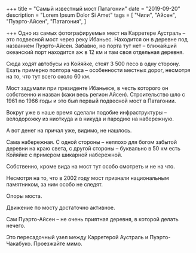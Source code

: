 +++
title = "Самый известный мост Патагонии"
date = "2019-09-20"
description = "Lorem Ipsum Dolor Si Amet"
tags = [
    "Чили",
    "Айсен",
    "Пуэрто-Айсен",
    "Патагония",
]

+++
Одно из самых фотографируемых мест на Карретере Аустраль – это подвесной мост через реку Ибаньес. Находится он в деревне под названием Пуэрто-Айсен. Забавно, но порта тут нет – ближайший океанский порт находится аж в 12 км и там своя отдельная деревня.


Сюда ходят автобусы из Койяйке, стоят 3 500 песо в одну сторону. Ехать примерно полтора часа – особенности местных дорог, несмотря на то, что тут всего около 60 км.


Мост задумали при президенте Ибаньесе, в честь которого он собственно и назван (каки весь регион Айсен). Строительство шло с 1961 по 1966 годы и это был первый подвесной мост в Патагонии.


Вокруг уже в наше время сделали подобие инфраструктуры – велодорожку из ниоткуда и в никуда и пародию на набережную.


А вот денег на причал уже, видимо, не нашлось.


Сама набережная. С одной стороны – неплохо для богом забытой деревни на краю света, с другой стороны – буквально в 50 км есть Койяйке с примером шикарной набережной.


Собственно, кроме вида на мост тут особо смотреть и не на что.




Несмотря на то, что в 2002 году мост признали национальным памятником, за ним особо не следят.



Опоры моста.


Движение по мосту достаточно активное.


Сам Пуэрто-Айсен – не очень приятная деревня, в которой делать нечего.



Это пересадочный узел между Карретерой Аустраль и Пуэрто-Чакабуко. Проезжайте мимо. 
